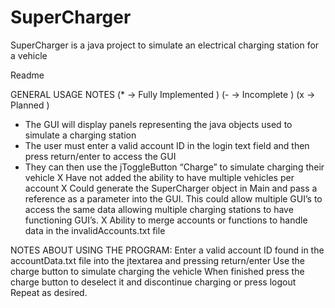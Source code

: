 # SuperCharger
SuperCharger is a java project to simulate an electrical charging station for a vehicle

Readme

GENERAL USAGE NOTES
(* -> Fully Implemented )
(- -> Incomplete        )
(x -> Planned           )

* The GUI will display panels representing the java objects used to simulate a charging station
* The user must enter a valid account ID in the login text field and then press return/enter to access the GUI
* They can then use the jToggleButton “Charge” to simulate charging their vehicle
X Have not added the ability to have multiple vehicles per account
X Could generate the SuperCharger object in Main and pass a reference as a parameter into the GUI. This could allow multiple GUI’s to access the same data allowing multiple charging stations to have functioning GUI’s.
X Ability to merge accounts or functions to handle data in the invalidAccounts.txt file

NOTES ABOUT USING THE PROGRAM:
Enter a valid account ID found in the accountData.txt file into the jtextarea and pressing return/enter
Use the charge button to simulate charging the vehicle
When finished press the charge button to deselect it and discontinue charging or press logout
Repeat as desired.
